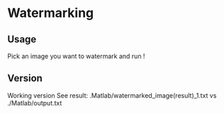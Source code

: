 # Watermarking

## Usage

Pick an image you want to watermark and run !

## Version

Working version 
See result: .Matlab/watermarked_image(result)_1.txt vs ./Matlab/output.txt